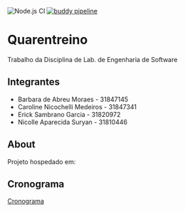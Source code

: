 ![Node.js CI](https://github.com/pedropadilha13/quarentreino/workflows/Node.js%20CI/badge.svg)
[![buddy pipeline](https://app.buddy.works/pedropadilha/quarentreino/pipelines/pipeline/283060/badge.svg?token=7ed661e37050920c516a95dca57846ae8e62bebf7968272941a54145f342f26e "buddy pipeline")](https://app.buddy.works/pedropadilha/quarentreino/pipelines/pipeline/283060)

# Quarentreino

Trabalho da Disciplina de Lab. de Engenharia de Software

## Integrantes

- Barbara de Abreu Moraes - 31847145
- Caroline Nicochelli Medeiros - 31847341
- Erick Sambrano Garcia - 31820972
- Nicolle Aparecida Suryan - 31810446

## About

Projeto hospedado em:

## Cronograma

[Cronograma](https://docs.google.com/spreadsheets/d/1o8rpspghFWoj5KcxUxhRydp410mgLYUaaFfOW-crd98/edit?usp=sharing)
